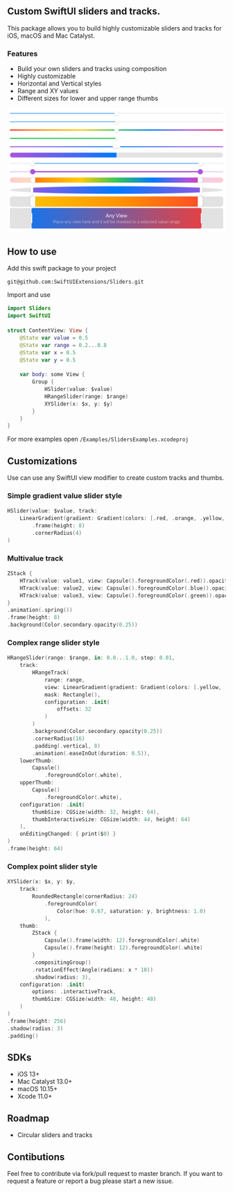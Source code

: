 ## Custom SwiftUI sliders and tracks.
This package allows you to build highly customizable sliders and tracks for iOS, macOS and Mac Catalyst. 

### Features
- Build your own sliders and tracks using composition
- Highly customizable
- Horizontal and Vertical styles
- Range and XY values
- Different sizes for lower and upper range thumbs

<center>
<img src="Resources/sliders.png"/>
</center>

## How to use

Add this swift package to your project
```
git@github.com:SwiftUIExtensions/Sliders.git
```

Import and use

```swift
import Sliders
import SwiftUI

struct ContentView: View {
    @State var value = 0.5
    @State var range = 0.2...0.8
    @State var x = 0.5
    @State var y = 0.5
    
    var body: some View {
        Group {
            HSlider(value: $value)
            HRangeSlider(range: $range)
            XYSlider(x: $x, y: $y)
        }
    }
}
```
For more examples open `/Examples/SlidersExamples.xcodeproj`

## Customizations
Use can use any SwiftUI view modifier to create custom tracks and thumbs.

### Simple gradient value slider style
```swift
HSlider(value: $value, track:
    LinearGradient(gradient: Gradient(colors: [.red, .orange, .yellow, .green, .blue, .purple, .pink]), startPoint: .leading, endPoint: .trailing)
        .frame(height: 8)
        .cornerRadius(4)
)
```

### Multivalue track
```swift
ZStack {
    HTrack(value: value1, view: Capsule().foregroundColor(.red)).opacity(0.5)
    HTrack(value: value2, view: Capsule().foregroundColor(.blue)).opacity(0.5)
    HTrack(value: value3, view: Capsule().foregroundColor(.green)).opacity(0.5)
}
.animation(.spring())
.frame(height: 8)
.background(Color.secondary.opacity(0.25))
```

### Complex range slider style
```swift
HRangeSlider(range: $range, in: 0.0...1.0, step: 0.01,
    track:
        HRangeTrack(
            range: range,
            view: LinearGradient(gradient: Gradient(colors: [.yellow, .orange, .red]), startPoint: .leading, endPoint: .trailing),
            mask: Rectangle(),
            configuration: .init(
                offsets: 32
            )
        )
        .background(Color.secondary.opacity(0.25))
        .cornerRadius(16)
        .padding(.vertical, 8)
        .animation(.easeInOut(duration: 0.5)),
    lowerThumb: 
        Capsule()
            .foregroundColor(.white),
    upperThumb:
        Capsule()
            .foregroundColor(.white),
    configuration: .init(
        thumbSize: CGSize(width: 32, height: 64),
        thumbInteractiveSize: CGSize(width: 44, height: 64)
    ),
    onEditingChanged: { print($0) }
)
.frame(height: 64)
```

### Complex point slider style
```swift
XYSlider(x: $x, y: $y,
    track:
        RoundedRectangle(cornerRadius: 24)
            .foregroundColor(
                Color(hue: 0.67, saturation: y, brightness: 1.0)
            ),
    thumb:
        ZStack {
            Capsule().frame(width: 12).foregroundColor(.white)
            Capsule().frame(height: 12).foregroundColor(.white)
        }
        .compositingGroup()
        .rotationEffect(Angle(radians: x * 10))
        .shadow(radius: 3),
    configuration: .init(
        options: .interactiveTrack,
        thumbSize: CGSize(width: 48, height: 48)
    )
)
.frame(height: 256)
.shadow(radius: 3)
.padding()
```

###

## SDKs
- iOS 13+
- Mac Catalyst 13.0+
- macOS 10.15+
- Xcode 11.0+

## Roadmap 
- Circular sliders and tracks

## Contibutions
Feel free to contribute via fork/pull request to master branch. If you want to request a feature or report a bug please start a new issue.
